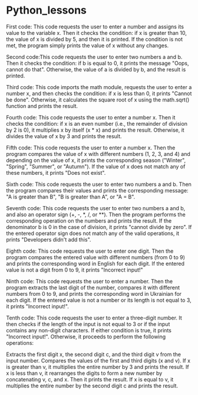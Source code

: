 # Python_lessons

First code:
This code requests the user to enter a number and assigns its value to the variable x. Then it checks the condition: if x is greater than 10, the value of x is divided by 5, and then it is printed. If the condition is not met, the program simply prints the value of x without any changes.

Second code:This code requests the user to enter two numbers a and b. Then it checks the condition: if b is equal to 0, it prints the message "Oops, cannot do that". Otherwise, the value of a is divided by b, and the result is printed.

Third code:
This code imports the math module, requests the user to enter a number x, and then checks the condition: if x is less than 0, it prints "Cannot be done". Otherwise, it calculates the square root of x using the math.sqrt() function and prints the result.

Fourth code:
This code requests the user to enter a number x. Then it checks the condition: if x is an even number (i.e., the remainder of division by 2 is 0), it multiplies x by itself (x * x) and prints the result. Otherwise, it divides the value of x by 3 and prints the result.

Fifth code:
This code requests the user to enter a number x. Then the program compares the value of x with different numbers (1, 2, 3, and 4) and depending on the value of x, it prints the corresponding season ("Winter", "Spring", "Summer", or "Autumn"). If the value of x does not match any of these numbers, it prints "Does not exist".

Sixth code:
This code requests the user to enter two numbers a and b. Then the program compares their values and prints the corresponding message: "A is greater than B", "B is greater than A", or "A = B".

Seventh code:
This code requests the user to enter two numbers a and b, and also an operator sign (+, -, *, /, or **). Then the program performs the corresponding operation on the numbers and prints the result. If the denominator b is 0 in the case of division, it prints "cannot divide by zero". If the entered operator sign does not match any of the valid operations, it prints "Developers didn't add this".

Eighth code:
This code requests the user to enter one digit. Then the program compares the entered value with different numbers (from 0 to 9) and prints the corresponding word in English for each digit. If the entered value is not a digit from 0 to 9, it prints "Incorrect input!"

Ninth code:
This code requests the user to enter a number. Then the program extracts the last digit of the number, compares it with different numbers from 0 to 9, and prints the corresponding word in Ukrainian for each digit. If the entered value is not a number or its length is not equal to 3, it prints "Incorrect input!".

Tenth code:
This code requests the user to enter a three-digit number. It then checks if the length of the input is not equal to 3 or if the input contains any non-digit characters. If either condition is true, it prints "Incorrect input!". Otherwise, it proceeds to perform the following operations:

Extracts the first digit x, the second digit c, and the third digit v from the input number.
Compares the values of the first and third digits (x and v). If x is greater than v, it multiplies the entire number by 3 and prints the result.
If x is less than v, it rearranges the digits to form a new number by concatenating v, c, and x. Then it prints the result.
If x is equal to v, it multiplies the entire number by the second digit c and prints the result.
